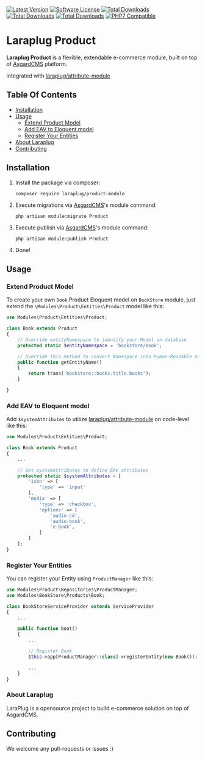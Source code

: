 [![Latest Version](https://img.shields.io/packagist/v/laraplug/product-module.svg?style=flat-square)](https://github.com/laraplug/product-module/releases)
[![Software License](https://img.shields.io/badge/license-MIT-brightgreen.svg?style=flat-square)](LICENSE)
[![Total Downloads](https://img.shields.io/packagist/dd/laraplug/product-module.svg?style=flat-square)](https://packagist.org/packages/laraplug/product-module)
[![Total Downloads](https://img.shields.io/packagist/dm/laraplug/product-module.svg?style=flat-square)](https://packagist.org/packages/laraplug/product-module)
[![Total Downloads](https://img.shields.io/packagist/dt/laraplug/product-module.svg?style=flat-square)](https://packagist.org/packages/laraplug/product-module)
[![PHP7 Compatible](https://img.shields.io/badge/php-7-green.svg?style=flat-square)](https://packagist.org/packages/laraplug/product-module)

# Laraplug Product

**Laraplug Product** is a flexible, extendable e-commerce module, built on top of [AsgardCMS](https://github.com/AsgardCms/Platform) platform.

Integrated with [laraplug/attribute-module](https://github.com/laraplug/attribute-module)

## Table Of Contents

- [Installation](#installation)
- [Usage](#usage)
    - [Extend Product Model](#extend-product-model)
    - [Add EAV to Eloquent model](#add-eav-to-eloquent-model)
    - [Register Your Entities](#register-your-entities)
- [About Laraplug](#about-laraplug)
- [Contributing](#contributing)

## Installation

1. Install the package via composer:
    ```shell
    composer require laraplug/product-module
    ```

2. Execute migrations via [AsgardCMS](https://github.com/AsgardCms/Platform)'s module command:
    ```shell
    php artisan module:migrate Product
    ```

3. Execute publish via [AsgardCMS](https://github.com/AsgardCms/Platform)'s module command:
    ```shell
    php artisan module:publish Product
    ```

4. Done!


## Usage

### Extend Product Model

To create your own `Book` Product Eloquent model on `BookStore` module, just extend the `\Modules\Product\Entities\Product` model like this:

```php
use Modules\Product\Entities\Product;

class Book extends Product
{
    // Override entityNamespace to identify your Model on database
    protected static $entityNamespace = 'bookstore/book';

    // Override this method to convert Namespace into Human-Readable name
    public function getEntityName()
    {
        return trans('bookstore::books.title.books');
    }

}
```

### Add EAV to Eloquent model

Add `$systemAttributes` to utilize [laraplug/attribute-module](https://github.com/laraplug/attribute-module) on code-level like this:

```php
use Modules\Product\Entities\Product;

class Book extends Product
{
    ...

    // Set systemAttributes to define EAV attributes
    protected static $systemAttributes = [
        'isbn' => [
            'type' => 'input'
        ],
        'media' => [
            'type' => 'checkbox',
            'options' => [
                'audio-cd',
                'audio-book',
                'e-book',
            ]
        ]
    ];
}
```

### Register Your Entities

You can register your Entity using `ProductManager` like this:

```php
use Modules\Product\Repositories\ProductManager;
use Modules\BookStore\Products\Book;

class BookStoreServiceProvider extends ServiceProvider
{
    ...

    public function boot()
    {
        ...

        // Register Book
        $this->app[ProductManager::class]->registerEntity(new Book());

        ...
    }
}
```

### About Laraplug

LaraPlug is a opensource project to build e-commerce solution on top of AsgardCMS.


## Contributing

We welcome any pull-requests or issues :)

